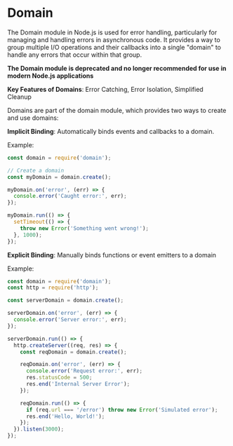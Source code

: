 # Domain

The Domain module in Node.js is used for error handling, particularly for managing and handling errors in asynchronous code.
It provides a way to group multiple I/O operations and their callbacks into a single "domain" to handle any errors that occur within that group.

**The Domain module is deprecated and no longer recommended for use in modern Node.js applications**

**Key Features of Domains**: Error Catching, Error Isolation, Simplified Cleanup

Domains are part of the domain module, which provides two ways to create and use domains:

**Implicit Binding**: Automatically binds events and callbacks to a domain.

Example:
```javascript
const domain = require('domain');

// Create a domain
const myDomain = domain.create();

myDomain.on('error', (err) => {
  console.error('Caught error:', err);
});

myDomain.run(() => {
  setTimeout(() => {
    throw new Error('Something went wrong!');
  }, 1000);
});
```

**Explicit Binding**: Manually binds functions or event emitters to a domain

Example:
```javascript
const domain = require('domain');
const http = require('http');

const serverDomain = domain.create();

serverDomain.on('error', (err) => {
  console.error('Server error:', err);
});

serverDomain.run(() => {
  http.createServer((req, res) => {
    const reqDomain = domain.create();

    reqDomain.on('error', (err) => {
      console.error('Request error:', err);
      res.statusCode = 500;
      res.end('Internal Server Error');
    });

    reqDomain.run(() => {
      if (req.url === '/error') throw new Error('Simulated error');
      res.end('Hello, World!');
    });
  }).listen(3000);
});
```
